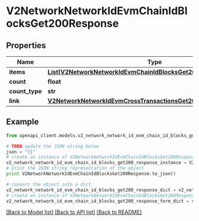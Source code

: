 # V2NetworkNetworkIdEvmChainIdBlocksGet200Response


## Properties

Name | Type | Description | Notes
------------ | ------------- | ------------- | -------------
**items** | [**List[V2NetworkNetworkIdEvmChainIdBlocksGet200ResponseItemsInner]**](V2NetworkNetworkIdEvmChainIdBlocksGet200ResponseItemsInner.md) |  | 
**count** | **float** |  | [optional] 
**count_type** | **str** |  | [optional] 
**link** | [**V2NetworkNetworkIdEvmCrossTransactionsGet200ResponseLink**](V2NetworkNetworkIdEvmCrossTransactionsGet200ResponseLink.md) |  | 

## Example

```python
from openapi_client.models.v2_network_network_id_evm_chain_id_blocks_get200_response import V2NetworkNetworkIdEvmChainIdBlocksGet200Response

# TODO update the JSON string below
json = "{}"
# create an instance of V2NetworkNetworkIdEvmChainIdBlocksGet200Response from a JSON string
v2_network_network_id_evm_chain_id_blocks_get200_response_instance = V2NetworkNetworkIdEvmChainIdBlocksGet200Response.from_json(json)
# print the JSON string representation of the object
print V2NetworkNetworkIdEvmChainIdBlocksGet200Response.to_json()

# convert the object into a dict
v2_network_network_id_evm_chain_id_blocks_get200_response_dict = v2_network_network_id_evm_chain_id_blocks_get200_response_instance.to_dict()
# create an instance of V2NetworkNetworkIdEvmChainIdBlocksGet200Response from a dict
v2_network_network_id_evm_chain_id_blocks_get200_response_form_dict = v2_network_network_id_evm_chain_id_blocks_get200_response.from_dict(v2_network_network_id_evm_chain_id_blocks_get200_response_dict)
```
[[Back to Model list]](../README.md#documentation-for-models) [[Back to API list]](../README.md#documentation-for-api-endpoints) [[Back to README]](../README.md)


